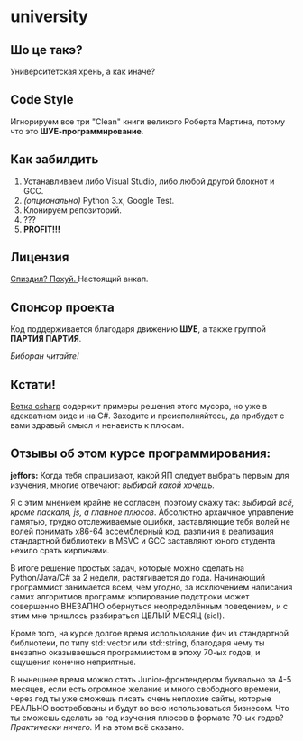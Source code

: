 # university
## Шо це такэ?
Университетская хрень, а как иначе?

## Code Style
Игнорируем все три "Clean" книги великого Роберта Мартина, потому что это **ШУЕ-программирование**.

## Как забилдить
1. Устанавливаем либо Visual Studio, либо любой другой блокнот и GCC.
2. *(опционально)* Python 3.x, Google Test.
3. Клонируем репозиторий.
4. ???
5. **PROFIT!!!**

## Лицензия
[Спиздил? Похуй. ](https://github.com/javabird25/university/blob/main/LICENSE)
Настоящий анкап.

## Спонсор проекта
Код поддерживается благодаря движению **ШУЕ**, а также группой **ПАРТИЯ ПАРТИЯ**.

*Биборан читайте!*

## Кстати!
[Ветка csharp](https://github.com/javabird25/university/tree/csharp) содержит примеры решения этого мусора, но уже в адекватном виде и на C#. Заходите и преисполняйтесь, да прибудет с вами здравый смысл и ненависть к плюсам.

## Отзывы об этом курсе программирования:
**jeffors:** Когда тебя спрашивают, какой ЯП следует выбрать первым для изучения, многие отвечают: *выбирай какой хочешь.*

Я с этим мнением крайне не согласен, поэтому скажу так: *выбирай всё, кроме паскаля, js, а главное плюсов*. Абсолютно архаичное управление памятью, трудно отслеживаемые ошибки, заставляющие тебя волей не волей понимать x86-64 ассемблерный код, различия в реализация стандартной библиотеки в MSVC и GCC заставляют юного студента нехило срать кирпичами. 

В итоге решение простых задач, которые можно сделать на Python/Java/C# за 2 недели, растягивается до года. Начинающий программист занимается всем, чем угодно, за исключением написания самих алгоритмов программ: копирование подстроки может совершенно ВНЕЗАПНО обернуться неопределённым поведением, и с этим мне пришлось разбираться ЦЕЛЫЙ МЕСЯЦ (sic!).

Кроме того, на курсе долгое время использование фич из стандартной библиотеки, по типу std::vector<T> или std::string, благодаря чему ты внезапно оказываешься программистом в эпоху 70-ых годов, и ощущения конечно неприятные.

В нынешнее время можно стать Junior-фронтендером буквально за 4-5 месяцев, если есть огромное желание и много свободного времени, через год ты уже сможешь писать очень неплохие сайты, которые РЕАЛЬНО востребованы и будут во всю использоваться бизнесом. Что ты сможешь сделать за год изучения плюсов в формате 70-ых годов? *Практически ничего.* И на этом всё сказано.
